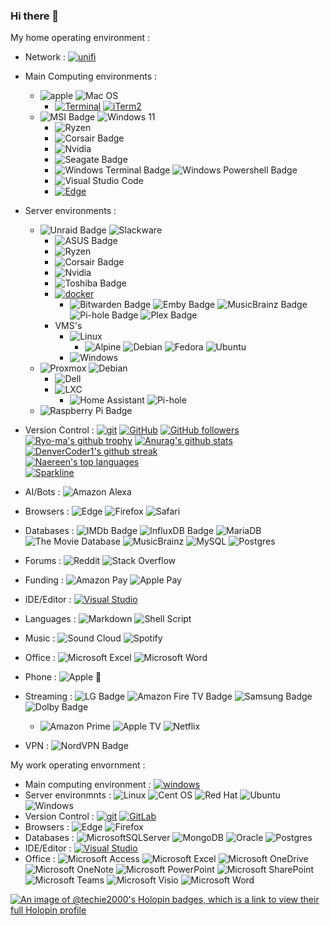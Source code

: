### Hi there 👋

My home operating environment : 

- Network : [![unifi](https://badgen.net/badge/UniFi/UAP,UDM,USW?list=|&icon=https://docs.golift.io/svg/ubiquiti_color.svg&color=0099ee "UniFi Products Supported")](https://ui.com/)
- Main Computing environments :
  -  ![apple](https://img.shields.io/badge/Apple-MacBook_Pro_Early_2013-999999?logo=apple&logoColor=white&style=flat)
     ![Mac OS](https://img.shields.io/badge/10.15.7-000000?logo=macos&logoColor=F0F0F0&style=flat)
      - [![Terminal](https://badgen.net/badge/icon/Terminal?icon=terminal&label)](https://support.apple.com/en-gb/guide/terminal/apd5265185d-f365-44cb-8b09-71a064a42125/mac)
        [![iTerm2](https://badgen.net/badge/icon/iTerm2?icon=terminal&label)](https://iterm2.com)
  - ![MSI Badge](https://img.shields.io/badge/MSI-B550%20PRO--VDH%20WIFI-F00?logo=msi&logoColor=fff&style=flat)
    ![Windows 11](https://img.shields.io/badge/Windows%2011-0078D4?logo=windows11&logoColor=fff)
    - ![Ryzen](https://img.shields.io/badge/AMD-Ryzen_7_5800X-ED1C24?logo=amd&logoColor=white&style=flat)
    - ![Corsair Badge](https://img.shields.io/badge/Corsair-Vengeance%202%20x%2032gb%20DDR4%203200%20(PC4--25600)-000?logo=corsair&logoColor=fff&style=flat)
    - ![Nvidia](https://img.shields.io/badge/NVIDIA-RTX2060-76B900?logo=nvidia&logoColor=white&style=flat)
    - ![Seagate Badge](https://img.shields.io/badge/Seagate-2Tb%20Firecuda%20530-F00?logo=seagate&logoColor=fff&style=flat)
    - ![Windows Terminal Badge](https://img.shields.io/badge/Windows%20Terminal-4D4D4D?logo=windowsterminal&logoColor=fff&style=flat)
      ![Windows Powershell Badge](https://img.shields.io/badge/PowerShell-5391FE?logo=powershell&logoColor=fff&style=flat)
    - ![Visual Studio Code](https://img.shields.io/badge/Visual%20Studio%20Code-0078d7.svg?logo=visual-studio-code&logoColor=white)
    - [![Edge](https://img.shields.io/badge/Edge-0078D7?logo=Microsoft-edge&logoColor=white)](#)
- Server environments : 
  - ![Unraid Badge](https://img.shields.io/badge/Unraid-F15A2C?logo=unraid&logoColor=fff&style=flat)
    ![Slackware](https://img.shields.io/badge/-Slackware-%231357BD?logo=slackware&logoColor=white&style=flat)
    - ![ASUS Badge](https://img.shields.io/badge/Pro%20WS%20X570--ACE-000?logo=asus&logoColor=fff&style=flat)
    - ![Ryzen](https://img.shields.io/badge/AMD-Ryzen_9_3950X-ED1C24?logo=amd&logoColor=white&style=flat)
    - ![Corsair Badge](https://img.shields.io/badge/Corsair-Vengeance%204%20x%2032gb%20DDR4%203200%20(PC4--25600)-000?logo=corsair&logoColor=fff&style=flat)
    - ![Nvidia](https://img.shields.io/badge/NVIDIA-GTX1660%20Super-76B900?logo=nvidia&logoColor=white&style=flat)
    - ![Toshiba Badge](https://img.shields.io/badge/Toshiba-12--18Tb%20drives%20x13-F00?logo=toshiba&logoColor=fff&style=flat)
    - [![docker](https://badgen.net/badge/icon/docker?icon=docker&label)](https://docker.com)
      - ![Bitwarden Badge](https://img.shields.io/badge/Bitwarden-175DDC?logo=bitwarden&logoColor=fff&style=flat)
        ![Emby Badge](https://img.shields.io/badge/Emby-52B54B?logo=emby&logoColor=fff&style=flat)
        ![MusicBrainz Badge](https://img.shields.io/badge/MusicBrainz-BA478F?logo=musicbrainz&logoColor=fff&style=flat)
        ![Pi-hole Badge](https://img.shields.io/badge/Pi--hole-96060C?logo=pihole&logoColor=fff&style=flat)
        ![Plex Badge](https://img.shields.io/badge/Plex-E5A00D?logo=plex&logoColor=fff&style=flat)
    - VMS's
      - ![Linux](https://img.shields.io/badge/Linux-FCC624?logo=linux&logoColor=black&style=flat)
        - ![Alpine](https://img.shields.io/badge/Alpine%20Linux-0D597F?logo=alpinelinux&logoColor=fff&style=flat)
          ![Debian](https://img.shields.io/badge/Debian-D70A53?logo=debian&logoColor=white&style=flat)
          ![Fedora](https://img.shields.io/badge/Fedora-294172?logo=fedora&logoColor=white&style=flat)
          ![Ubuntu](https://img.shields.io/badge/Ubuntu-E95420?logo=ubuntu&logoColor=white&style=flat)
      - ![Windows](https://img.shields.io/badge/Windows-0078D6?logo=windows&logoColor=white&style=flat)
  - ![Proxmox](https://img.shields.io/badge/Proxmox-E57000?logo=proxmox&logoColor=fff&style=flat)
    ![Debian](https://img.shields.io/badge/Debian-A81D33?logo=debian&logoColor=fff&style=flat)
      - ![Dell](https://img.shields.io/badge/Dell-r720xd-007DB8?logo=dell&logoColor=fff&style=flat)
      - ![LXC](https://img.shields.io/badge/Linux%20Containers-333?logo=linuxcontainers&logoColor=fff&style=flat)
        - ![Home Assistant](https://img.shields.io/badge/Home%20Assistant-18BCF2?logo=homeassistant&logoColor=fff&style=flat)
          ![Pi-hole](https://img.shields.io/badge/Pi--hole-96060C?logo=pihole&logoColor=fff&style=flat)
  - ![Raspberry Pi Badge](https://img.shields.io/badge/Raspberry%20Pi-A22846?logo=raspberrypi&logoColor=fff&style=flat)
- Version Control : [![git](https://badgen.net/badge/icon/git?icon=git&label)](https://git-scm.com)
                    [![GitHub](https://badgen.net/badge/icon/github?icon=github&label)](https://github.com/techie2000)
                    [![GitHub followers](https://img.shields.io/github/followers/techie2000.svg?style=social&label=Follow)](https://github.com/techie2000?tab=followers)
                    [![Ryo-ma's github trophy](https://github-profile-trophy.vercel.app/?username=techie2000&row=1&theme=onedark&no-frame=true)](https://github.com/ryo-ma/github-profile-trophy)
                    [![Anurag's github stats](https://github-readme-stats.vercel.app/api?username=techie2000&theme=blue-green)](https://github.com/anuraghazra/github-readme-stats)
                    [![DenverCoder1's github streak](https://github-readme-streak-stats.herokuapp.com/?user=techie2000&theme=blue-green)](https://github.com/DenverCoder1/github-readme-streak-stats)<br> 
                    [![Naereen's top languages](https://github-readme-stats.vercel.app/api/top-langs/?username=techie2000&theme=blue-green)](https://github.com/anuraghazra/github-readme-stats)<br> 
                    [![Sparkline](https://stars.medv.io/techie2000/badges.svg)](https://stars.medv.io/techie2000/badges)

- AI/Bots : ![Amazon Alexa](https://img.shields.io/badge/amazon%20alexa-52b5f7?logo=amazon%20alexa&logoColor=white&style=flat)
- Browsers : ![Edge](https://img.shields.io/badge/Edge-0078D7?logo=Microsoft-edge&logoColor=white&style=flat)
             ![Firefox](https://img.shields.io/badge/Firefox-FF7139?logo=Firefox-Browser&logoColor=white&style=flat)
             ![Safari](https://img.shields.io/badge/Safari-000000?logo=Safari&logoColor=white&style=flat)
- Databases : ![IMDb Badge](https://img.shields.io/badge/IMDb-F5C518?logo=imdb&logoColor=000&style=flat)
              ![InfluxDB Badge](https://img.shields.io/badge/InfluxDB-22ADF6?logo=influxdb&logoColor=fff&style=flat)
              ![MariaDB](https://img.shields.io/badge/MariaDB-003545?logo=mariadb&logoColor=white&style=flat)
              ![The Movie Database](https://img.shields.io/badge/The%20Movie%20Database-01B4E4?logo=themoviedatabase&logoColor=fff&style=flat)
              ![MusicBrainz](https://img.shields.io/badge/Musicbrainz-EB743B?logo=musicbrainz&logoColor=BA478F&style=flat)
              ![MySQL](https://img.shields.io/badge/mysql-%2300f.svg?logo=mysql&logoColor=white&style=flat)
              ![Postgres](https://img.shields.io/badge/postgres-%23316192.svg?logo=postgresql&logoColor=white&style=flat)
- Forums : ![Reddit](https://img.shields.io/badge/Reddit-%23FF4500.svg?logo=Reddit&logoColor=white&style=flat)
           ![Stack Overflow](https://img.shields.io/badge/-Stackoverflow-FE7A16?logo=stack-overflow&logoColor=white&style=flat)
- Funding : ![Amazon Pay](https://img.shields.io/badge/AmazonPay-ff9900.svg?logo=Amazon-Pay&logoColor=white&style=flat)
            ![Apple Pay](https://img.shields.io/badge/ApplePay-000000.svg?logo=Apple-Pay&logoColor=white&style=flat)
- IDE/Editor : [![Visual Studio](https://badgen.net/badge/icon/visualstudio?icon=visualstudio&label)](https://visualstudio.microsoft.com)
- Languages : ![Markdown](https://img.shields.io/badge/markdown-%23000000.svg?logo=markdown&logoColor=white&style=flat)
              ![Shell Script](https://img.shields.io/badge/shell_script-%23121011.svg?logo=gnu-bash&logoColor=white&style=flat)
- Music : ![Sound Cloud](https://img.shields.io/badge/sound%20cloud-FF5500?logo=soundcloud&logoColor=white&style=flat)
          ![Spotify](https://img.shields.io/badge/Spotify-1ED760?logo=spotify&logoColor=white&style=flat)
- Office : ![Microsoft Excel](https://img.shields.io/badge/Microsoft_Excel-217346?logo=microsoft-excel&logoColor=white&style=flat)
           ![Microsoft Word](https://img.shields.io/badge/Microsoft_Word-2B579A?logo=microsoft-word&logoColor=white&style=flat)
- Phone : ![Apple](https://img.shields.io/badge/Apple-%23000000.svg?logo=apple&logoColor=white&style=flat)
          :iphone:
- Streaming : ![LG Badge](https://img.shields.io/badge/LG%20C1%2055%22-A50034?logo=lg&logoColor=fff&style=flatbadge&style=flat)
              ![Amazon Fire TV Badge](https://img.shields.io/badge/Amazon%20Fire%20TV-FC4C02?logo=amazonfiretv&logoColor=fff&style=flat)
              ![Samsung Badge](https://img.shields.io/badge/Samsung-HW--Q700A%20Soundbar-1428A0?logo=samsung&logoColor=fff&style=flat)
              ![Dolby Badge](https://img.shields.io/badge/Dolby-Atmos|DTS%3AX-000?list=|&logo=dolby&logoColor=fff&style=flat)
  - ![Amazon Prime](https://img.shields.io/badge/Amazon%20Prime-0F79AF?logo=amazonprime&logoColor=white&style=flat)
    ![Apple TV](https://img.shields.io/badge/Apple%20TV-000000?logo=Apple%20TV&logoColor=white&style=flat)
    ![Netflix](https://img.shields.io/badge/Netflix-E50914?logo=netflix&logoColor=white&style=flat)
- VPN : ![NordVPN Badge](https://img.shields.io/badge/NordVPN-4687FF?logo=nordvpn&logoColor=fff&style=flat)
 
My work operating envornment :

- Main computing environment : [![windows](https://badgen.net/badge/icon/Windows%2010?icon=windows&label)](https://www.microsoft.com/en-us/windows)
- Server environmnts : ![Linux](https://img.shields.io/badge/Linux-FCC624?logo=linux&logoColor=black&style=flat)
                       ![Cent OS](https://img.shields.io/badge/cent%20os-002260?logo=centos&logoColor=F0F0F0&style=flat)
                       ![Red Hat](https://img.shields.io/badge/Red%20Hat-EE0000?logo=redhat&logoColor=white&style=flat)
                       ![Ubuntu](https://img.shields.io/badge/Ubuntu-E95420?logo=ubuntu&logoColor=white&style=flat)
                       ![Windows](https://img.shields.io/badge/Windows-0078D6?logo=windows&logoColor=white&style=flat)
- Version Control : [![git](https://badgen.net/badge/icon/git?icon=git&label)](https://git-scm.com)
                    [![GitLab](https://badgen.net/badge/icon/gitlab?icon=gitlab&label)](https://https://gitlab.com/)
- Browsers : ![Edge](https://img.shields.io/badge/Edge-0078D7?logo=Microsoft-edge&logoColor=white&style=flat)
             ![Firefox](https://img.shields.io/badge/Firefox-FF7139?logo=Firefox-Browser&logoColor=white&style=flat)
- Databases :	![MicrosoftSQLServer](https://img.shields.io/badge/Microsoft%20SQL%20Sever-CC2927?logo=microsoft%20sql%20server&logoColor=white&style=flat)
              ![MongoDB](https://img.shields.io/badge/MongoDB-%234ea94b.svg?logo=mongodb&logoColor=white&style=flat)
              ![Oracle](https://img.shields.io/badge/Oracle-F80000?logo=oracle&logoColor=fff)
              ![Postgres](https://img.shields.io/badge/postgres-%23316192.svg?logo=postgresql&logoColor=white&style=flat)
- IDE/Editor : [![Visual Studio](https://badgen.net/badge/icon/visualstudio?icon=visualstudio&label)](https://visualstudio.microsoft.com)
- Office : ![Microsoft Access](https://img.shields.io/badge/Microsoft_Access-A4373A?logo=microsoft-access&logoColor=white&style=flat)
           ![Microsoft Excel](https://img.shields.io/badge/Microsoft_Excel-217346?logo=microsoft-excel&logoColor=white&style=flat)
           ![Microsoft OneDrive](https://img.shields.io/badge/Microsoft%20OneDrive-0078D4?logo=microsoftonedrive&logoColor=fff)
           ![Microsoft OneNote](https://img.shields.io/badge/Microsoft%20OneNote-7719AA?logo=microsoftonenote&logoColor=fff)
           ![Microsoft PowerPoint](https://img.shields.io/badge/Microsoft_PowerPoint-B7472A?logo=microsoft-powerpoint&logoColor=white&style=flat)
           ![Microsoft SharePoint ](https://img.shields.io/badge/Microsoft_SharePoint-0078D4?logo=microsoft-sharepoint&logoColor=white&style=flat)
           ![Microsoft Teams](https://img.shields.io/badge/Microsoft%20Teams-6264A7?logo=microsoftteams&logoColor=fff&)
           ![Microsoft Visio ](https://img.shields.io/badge/Microsoft_Visio-3955A3?logo=microsoft-visio&logoColor=white&style=flat)
           ![Microsoft Word](https://img.shields.io/badge/Microsoft_Word-2B579A?logo=microsoft-word&logoColor=white&style=flat)

[![An image of @techie2000's Holopin badges, which is a link to view their full Holopin profile](https://holopin.me/techie2000)](https://holopin.io/@techie2000)

<!--
**techie2000/techie2000** is a ✨ _special_ ✨ repository because its `README.md` (this file) appears on your GitHub profile.

Here are some ideas to get you started:

- 🔭 I’m currently working on ...
- 🌱 I’m currently learning ...
- 👯 I’m looking to collaborate on ...
- 🤔 I’m looking for help with ...
- 💬 Ask me about ...
- 📫 How to reach me: ...
- 😄 Pronouns: ...
- ⚡ Fun fact: ...
-->

